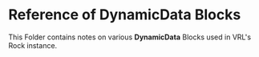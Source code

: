 # Reference of DynamicData Blocks
This Folder contains notes on various **DynamicData** Blocks used in VRL's Rock instance.